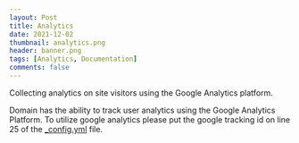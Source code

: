 ```yaml
---
layout: Post
title: Analytics
date: 2021-12-02
thumbnail: analytics.png
header: banner.png
tags: [Analytics, Documentation]
comments: false
---
```

Collecting analytics on site visitors using the Google Analytics platform.

Domain has the ability to track user analytics using the Google Analytics Platform. To utilize google analytics please put the google tracking id on line 25 of the
[_config.yml](https://github.com/Lumunix/Domain/blob/main/_config.yml) file.
